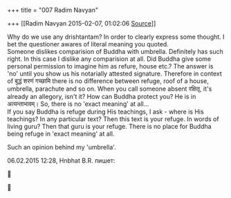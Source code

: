 +++
title = "007 Radim Navyan"

+++
[[Radim Navyan	2015-02-07, 01:02:06 [Source](https://groups.google.com/g/samskrita/c/Lr-i7cVdt0s)]]



Why do we use any drishtantam? In order to clearly express some thought. I bet the questioner awares of literal meaning you quoted.  
Someone dislikes comparision of Buddha with umbrella. Definitely has such right. In this case I dislike any comparision at all. Did Buddha give some personal permission to imagine him as refure, house etc.? The answer is 'no' until you show us his notarially attested signature. Therefore in context of बुद्धं शरणं गच्छामि there is no difference between refuge, roof of a house, umbrella, parachute and so on. When you call someone absent रक्षितृ, it's already an allegory, isn't it? How can Buddha protect you? He is in अत्यन्ताभावम्। So, there is no 'exact meaning' at all...  
If you say Buddha is refuge during His teachings, I ask - where is His teachings? In any particular text? Then this text is your refuge. In words of living guru? Then that guru is your refuge. There is no place for Buddha being refuge in 'exact meaning' at all.  
  
Such an opinion behind my 'umbrella'.  
  
  
  
06.02.2015 12:28, Hnbhat B.R. пишет:





